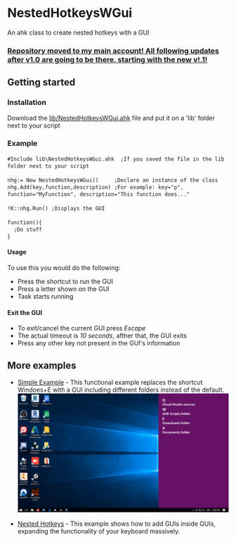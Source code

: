 # NestedHotkeysWGui
An ahk class to create nested hotkeys with a GUI
### [Repository moved to my main account! All following updates after v1.0 are going to be there, starting with the new v!.1!](https://github.com/LuisSanchez-Dev/NestedHotkeysWGui)
## Getting started
### Installation
Download the [lib/NestedHotkeysWGui.ahk](https://github.com/SiulSalas/NestedHotkeysWGui/tree/master/lib) file and put it on a 'lib' folder next to your script

### Example
```
#Include lib\NestedHotkeysWGui.ahk  ;If you saved the file in the lib folder next to your script

nhg:= New NestedHotkeysWGui()     ;Declare an instance of the class
nhg.Add(key,function,description) ;For example: key="p", function="MyFunction", description="This function does..."

!K::nhg.Run() ;Displays the GUI

function(){
  ;Do stuff
}
```
#### Usage
To use this you would do the following:
* Press the shortcut to run the GUI
* Press a letter shown on the GUI
* Task starts running

#### Exit the GUI
* To exit/cancel the current GUI press *Escape*
* The actual timeout is *10 seconds*, afther that, the GUI exits
* Press any other key not present in the GUI's information

## More examples
* [Simple Example](https://github.com/SiulSalas/NestedHotkeysWGui/blob/master/Simple%20Example.ahk) - This functional example replaces the shortcut Windoes+E with a GUI including different folders instead of the default.
![Simple Example Image](https://raw.githubusercontent.com/SiulSalas/NestedHotkeysWGui/master/Simple%20Example.png)

* [Nested Hotkeys](https://github.com/SiulSalas/NestedHotkeysWGui/blob/master/Nested%20Hotkeys.ahk) - This example shows how to add GUIs inside GUIs, expanding the functionality of your keyboard massively.
